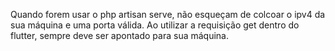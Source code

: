 Quando forem usar o php artisan serve, não esqueçam de colcoar o ipv4 da sua máquina e uma porta válida.
Ao utilizar a requisição get dentro do flutter, sempre deve ser apontado para sua máquina.
